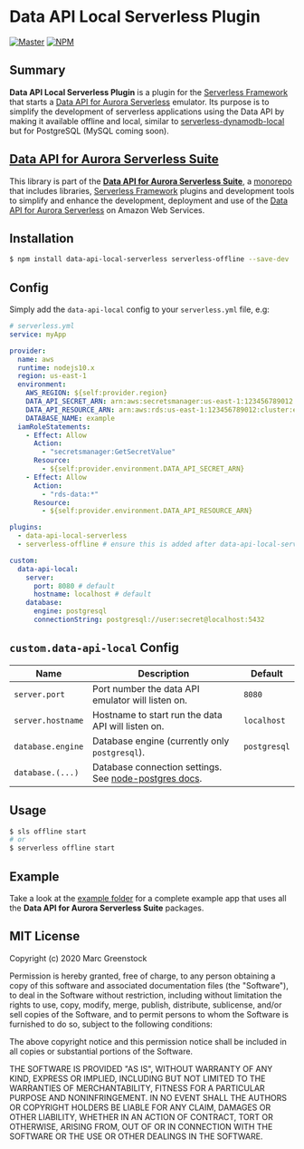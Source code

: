 # Data API Local Serverless Plugin

[![Master](https://github.com/marcgreenstock/data-api-local/workflows/master/badge.svg)](https://github.com/marcgreenstock/data-api-local/actions) [![NPM](https://img.shields.io/npm/v/data-api-local-serverless.svg)](https://www.npmjs.com/package/data-api-local-serverless)

## Summary

**Data API Local Serverless Plugin** is a plugin for the [Serverless Framework](https://serverless.com/) that starts a [Data API for Aurora Serverless](https://aws.amazon.com/blogs/aws/new-data-api-for-amazon-aurora-serverless/) emulator. Its purpose is to simplify the development of serverless applications using the Data API by making it available offline and local, similar to [serverless-dynamodb-local](https://github.com/99xt/serverless-dynamodb-local) but for PostgreSQL (MySQL coming soon).

## [Data API for Aurora Serverless Suite](https://github.com/marcgreenstock/data-api-local#readme)

This library is part of the **[Data API for Aurora Serverless Suite](https://github.com/marcgreenstock/data-api-local#readme)**, a [monorepo](https://en.wikipedia.org/wiki/Monorepo) that includes libraries, [Serverless Framework](https://serverless.com/) plugins and development tools to simplify and enhance the development, deployment and use of the [Data API for Aurora Serverless](https://aws.amazon.com/blogs/aws/new-data-api-for-amazon-aurora-serverless/) on Amazon Web Services.

## Installation

```sh
$ npm install data-api-local-serverless serverless-offline --save-dev
```

## Config

Simply add the `data-api-local` config to your `serverless.yml` file, e.g:

```yml
# serverless.yml
service: myApp

provider:
  name: aws
  runtime: nodejs10.x
  region: us-east-1
  environment:
    AWS_REGION: ${self:provider.region}
    DATA_API_SECRET_ARN: arn:aws:secretsmanager:us-east-1:123456789012:secret:example
    DATA_API_RESOURCE_ARN: arn:aws:rds:us-east-1:123456789012:cluster:example
    DATABASE_NAME: example
  iamRoleStatements:
    - Effect: Allow
      Action:
        - "secretsmanager:GetSecretValue"
      Resource:
        - ${self:provider.environment.DATA_API_SECRET_ARN}
    - Effect: Allow
      Action:
        - "rds-data:*"
      Resource:
        - ${self:provider.environment.DATA_API_RESOURCE_ARN}

plugins:
  - data-api-local-serverless
  - serverless-offline # ensure this is added after data-api-local-serverless

custom:
  data-api-local:
    server:
      port: 8080 # default
      hostname: localhost # default
    database:
      engine: postgresql
      connectionString: postgresql://user:secret@localhost:5432
```

## `custom.data-api-local` Config

| Name | Description | Default |
| ---- | ---- | ---- |
| `server.port` | Port number the data API emulator will listen on. | `8080` |
| `server.hostname` | Hostname to start run the data API will listen on. | `localhost` |
| `database.engine` | Database engine (currently only `postgresql`). | `postgresql` |
| `database.(...)` | Database connection settings. See [node-postgres docs](https://node-postgres.com/api/client#constructor). |  |

## Usage

```sh
$ sls offline start
# or
$ serverless offline start
```

## Example

Take a look at the [example folder](https://github.com/marcgreenstock/data-api-local/tree/master/example) for a complete example app that uses all the **Data API for Aurora Serverless Suite** packages.

## MIT License

Copyright (c) 2020 Marc Greenstock

Permission is hereby granted, free of charge, to any person obtaining a copy
of this software and associated documentation files (the "Software"), to deal
in the Software without restriction, including without limitation the rights
to use, copy, modify, merge, publish, distribute, sublicense, and/or sell
copies of the Software, and to permit persons to whom the Software is
furnished to do so, subject to the following conditions:

The above copyright notice and this permission notice shall be included in all
copies or substantial portions of the Software.

THE SOFTWARE IS PROVIDED "AS IS", WITHOUT WARRANTY OF ANY KIND, EXPRESS OR
IMPLIED, INCLUDING BUT NOT LIMITED TO THE WARRANTIES OF MERCHANTABILITY,
FITNESS FOR A PARTICULAR PURPOSE AND NONINFRINGEMENT. IN NO EVENT SHALL THE
AUTHORS OR COPYRIGHT HOLDERS BE LIABLE FOR ANY CLAIM, DAMAGES OR OTHER
LIABILITY, WHETHER IN AN ACTION OF CONTRACT, TORT OR OTHERWISE, ARISING FROM,
OUT OF OR IN CONNECTION WITH THE SOFTWARE OR THE USE OR OTHER DEALINGS IN THE
SOFTWARE.